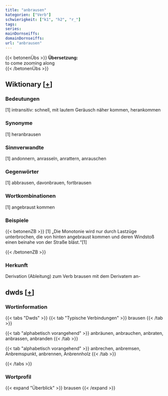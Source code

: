 ```yaml
---
title: "anbrausen"
kategorien: ["Verb"]
schwierigkeit: ["k1", "h2", "r_"]
tags:
series:
mainDornseiffs:
domainDornseiffs:
url: "anbrausen"
---
```


{{< betonenÜbs >}}
**Übersetzung:**  
to come zooming along  
{{< /betonenÜbs >}}

## Wiktionary [[+](https://de.wiktionary.org/wiki/anbrausen)]

### Bedeutungen
[1] intransitiv: schnell, mit lautem Geräusch näher kommen, herankommen  

### Synonyme
[1] heranbrausen  

### Sinnverwandte
[1] andonnern, anrasseln, anrattern, anrauschen  

### Gegenwörter
[1] abbrausen, davonbrauen, fortbrausen  

### Wortkombinationen
[1] angebraust kommen  

### Beispiele
{{< betonenZB >}}
[1] „Die Monotonie wird nur durch Lastzüge unterbrochen, die von hinten angebraust kommen und deren Windstoß einen beinahe von der Straße bläst.“[1]  

{{< /betonenZB >}}
### Herkunft
Derivation (Ableitung) zum Verb brausen mit dem Derivatem an-  



## dwds [[+](https://www.dwds.de/wb/anbrausen)]

### Wortinformation
{{< tabs "Dwds" >}}
{{< tab "Typische Verbindungen" >}}
brausen
{{< /tab >}}

{{< tab "alphabetisch vorangehend" >}}
anbräunen, anbrauchen, anbraten, anbrassen, anbranden
{{< /tab >}}

{{< tab "alphabetisch vorangehend" >}}
anbrechen, anbremsen, Anbremspunkt, anbrennen, Anbrennholz
{{< /tab >}}

{{< /tabs >}}

### Wortprofil
{{< expand "Überblick" >}} brausen {{< /expand >}}

